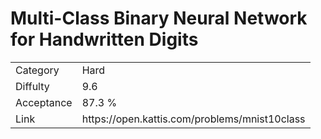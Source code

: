# Multi-Class Binary Neural Network for Handwritten Digits

<table>
    <tr>
        <td>Category</td>
        <td>Hard</td>
    </tr>
    <tr>
        <td>Diffulty</td>
        <td>9.6</td>
    </tr>
    <tr>
        <td>Acceptance</td>
        <td>87.3 %</td>
    </tr>
    <tr>
        <td>Link</td>
        <td>https://open.kattis.com/problems/mnist10class</td>
    </tr>
</table>